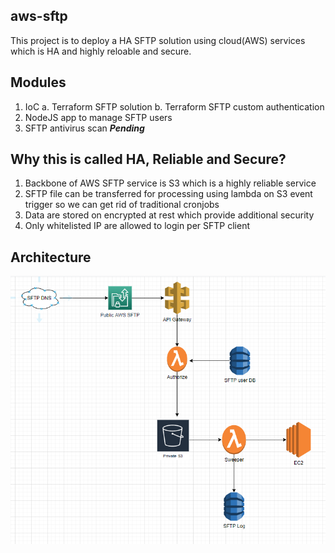 ## aws-sftp
This project is to deploy a HA SFTP solution using cloud(AWS) services which is HA and highly reloable and secure.

## Modules
1. IoC
   a. Terraform SFTP solution
   b. Terraform SFTP custom authentication
2. NodeJS app to manage SFTP users
3. SFTP antivirus scan ***Pending***

## Why this is called HA, Reliable and Secure?
1. Backbone of AWS SFTP service is S3 which is a highly reliable service
2. SFTP file can be transferred for processing using lambda on S3 event trigger so we can get rid of traditional cronjobs
3. Data are stored on encrypted at rest which provide additional security
4. Only whitelisted IP are allowed to login per SFTP client

## Architecture 
![Architecture](https://github.com/sivapaul/aws-sftp/blob/main/arch/arch.png)